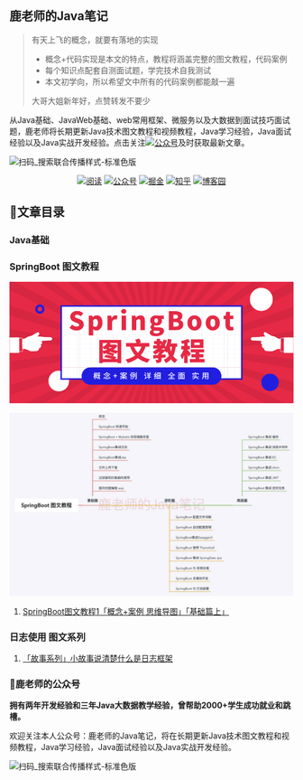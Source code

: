 ## 鹿老师的Java笔记

> 有天上飞的概念，就要有落地的实现
>
> - 概念+代码实现是本文的特点，教程将涵盖完整的图文教程，代码案例
> - 每个知识点配套自测面试题，学完技术自我测试
> - 本文初学向，所以希望文中所有的代码案例都能敲一遍
>
> 大哥大姐新年好，点赞转发不要少



从Java基础、JavaWeb基础、web常用框架、微服务以及大数据到面试技巧面试题，鹿老师将长期更新Java技术图文教程和视频教程，Java学习经验，Java面试经验以及Java实战开发经验。点击关注<a href="#公众号"><img src="https://img.shields.io/badge/关注公众号-鹿老师的Java笔记-blue.svg" alt="公众号"></a>及时获取最新文章。



![扫码_搜索联合传播样式-标准色版](README.assets/扫码_搜索联合传播样式-标准色版.png)





<p align="center">
  <a href="#目录"><img src="https://img.shields.io/badge/目录(善用搜索)-read-brightgreen.svg" alt="阅读"></a>
<a href="#公众号"><img src="https://img.shields.io/badge/关注公众号-鹿老师的Java笔记-blue.svg" alt="公众号"></a>
  <a href="https://juejin.im/user/5794c59c2e958a00650ff564/posts"><img src="https://img.shields.io/badge/关注-掘金-lightgrey.svg" alt="掘金"></a>
  <a href="https://www.zhihu.com/people/bing-yang-96"><img src="https://img.shields.io/badge/关注-知乎-critical.svg" alt="知乎"></a>
  <a href="https://www.cnblogs.com/bingyang-py/"><img src="https://img.shields.io/badge/关注-博客园-brightgreen.svg" alt="博客园"></a>
</p>



## **<a name="目录">:notebook:文章目录</a>**

### Java基础



### SpringBoot 图文教程 

![1703780974f34e37](README.assets/1703780974f34e37.png)

![鹿老师的Java笔记](README.assets/1240-20200214160159317.jpeg)



1.  [SpringBoot图文教程1「概念+案例 思维导图」「基础篇上」](https://mp.weixin.qq.com/s/phk6j3ChBP-kPtS2xZeEZg)



### 日志使用 图文系列

1.  [「故事系列」小故事说清楚什么是日志框架](https://mp.weixin.qq.com/s/phk6j3ChBP-kPtS2xZeEZg)



### :medal_sports:<a name="公众号">鹿老师的公众号</a>

**拥有两年开发经验和三年Java大数据教学经验，曾帮助2000+学生成功就业和跳槽。**

欢迎关注本人公众号：鹿老师的Java笔记，将在长期更新Java技术图文教程和视频教程，Java学习经验，Java面试经验以及Java实战开发经验。

![扫码_搜索联合传播样式-标准色版](README.assets/扫码_搜索联合传播样式-标准色版.png)



